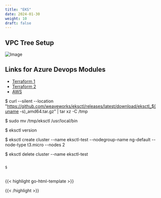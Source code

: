 ```yaml
---
title: "EKS"
date: 2024-01-30
weight: 10
draft: false
---
```


## VPC Tree Setup

![Image](../../images/000003.png)


## Links for Azure Devops Modules

- [Terraform 1](https://marketplace.visualstudio.com/items?itemName=ms-devlabs.custom-terraform-tasks)
- [Terraform 2](https://marketplace.visualstudio.com/items?itemName=JasonBJohnson.azure-pipelines-tasks-terraform)
- [AWS](https://marketplace.visualstudio.com/items?itemName=AmazonWebServices.aws-vsts-tools)


$ curl --silent --location "https://github.com/weaveworks/eksctl/releases/latest/download/eksctl_$(uname -s)_amd64.tar.gz" | tar xz -C /tmp

$ sudo mv /tmp/eksctl /usr/local/bin

$ eksctl version

$ eksctl create cluster --name eksctl-test --nodegroup-name ng-default --node-type t3.micro --nodes 2

$ eksctl delete cluster --name eksctl-test

```bash

$ 

```

##

{{< highlight go-html-template >}}




{{< /highlight >}}

